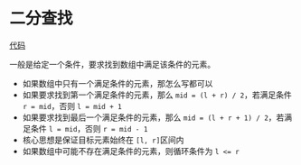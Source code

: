 # 二分查找

[代码](binary-search.go)

一般是给定一个条件，要求找到数组中满足该条件的元素。
- 如果数组中只有一个满足条件的元素，那怎么写都可以
- 如果要求找到第一个满足条件的元素，那么 `mid = (l + r) / 2`，若满足条件 `r = mid`，否则 `l = mid + 1`
- 如果要求找到最后一个满足条件的元素，那么 `mid = (l + r + 1) / 2`，若满足条件 `l = mid`，否则 `r = mid - 1`
- 核心思想是保证目标元素始终在 `[l, r]`区间内
- 如果数组中可能不存在满足条件的元素，则循环条件为 `l <= r`